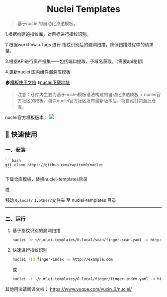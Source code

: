 

<h1 align="center">Nuclei Templates</h1>

> 基于nuclei的自动化渗透模板。

1.根据构建的指纹库，对目标进行指纹识别。

2.根据workflow + tags 进行 指纹识别后的漏洞扫描，降低扫描过程中的请求量。

3.根据API进行资产搜集——包括端口提取、子域名获取。（需要api秘钥）

4.更新nuclei 国内组件漏洞库模板


🏠[模板使用文档](https://www.yuque.com/yuxin_0/nuclei/)  ⬇️[nuclei下载地址](https://github.com/projectdiscovery/nuclei/releases)


> 注意：仓库内主要为基于nuclei模板语法构建的自动化渗透模板 + nuclei官方社区的模板，每次nuclei官方社区发布最新版本后，将自动打包至此仓库。

nuclei官方模板版本：
<a href="https://github.com/projectdiscovery/nuclei-templates/releases"><img src="https://img.shields.io/github/release/projectdiscovery/nuclei-templates"></a>
## 🚀 快速使用
### 一、安装

    ```bash
    git clone https://github.com/capiton0/nuclei
    ```

下载仓库模板，替换nuclei-templates目录

或

移动 `0.local/` `1.other/`文件夹 至 nuclei-templates 目录

---
### 二、运行
1. 基于指纹识别的漏洞扫描
    
    ```bash
    nuclei -w ~/nuclei-templates/0.local/scan/finger-scan.yaml -u http://example.com 
    ```

2. 快速进行指纹识别
    
    ```bash
    nuclei -id finger-index -u http://example.com 
    ```
    或
    ```bash
    nuclei -t ~/nuclei-templates/0.local/finger/finger-index.yaml -u http://example.com 
    ```

其他用法请阅读文档： https://www.yuque.com/yuxin_0/nuclei/
